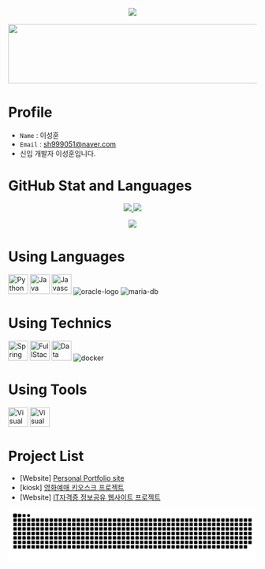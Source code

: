 <p align='center'>
  <a href="https://github.com/2sseong">
    <img src="https://capsule-render.vercel.app/api?type=soft&height=250&color=gradient&text=2sseong's%20Repository&reversal=false&textBg=false&fontSize=50&animation=twinkling"/>
  </a>
</p>


<a href="https://www.gitanimals.org/en_US?utm_medium=image&utm_source=2sseong&utm_content=line">
  <img
    src="https://render.gitanimals.org/lines/2sseong?pet-id=735317650350864789"
    width="600"
    height="120"
  />
</a>
  
  
# Profile
- `Name` : 이성훈
- `Email` : sh999051@naver.com
- 신입 개발자 이성훈입니다.
 
# GitHub Stat and Languages
<!-- username은 본인걸로 -->
<p align='center'>
  <a href="https://github.com/2sseong">
    <img src="https://github-readme-stats.vercel.app/api?username=2sseong&theme=tokyonight&show_icons=true"/>
    <img src="https://github-readme-stats.vercel.app/api/top-langs/?username=2sseong&theme=tokyonight&layout=compact"/>
  </a>
</p>
<p align="center">
  <img width="70%" src="https://github-readme-streak-stats.herokuapp.com?user=2sseong&theme=onedark&hide_border=true"/>
</p>

# Using Languages
<p align='left'>
    <img width="40" height="40" src="https://img.icons8.com/?size=100&id=l75OEUJkPAk4&format=png&color=000000" title="Python">
    <img width="40" height="40" src="https://img.icons8.com/?size=100&id=Pd2x9GWu9ovX&format=png&color=000000" title="Java">
    <img width="40" height="40" src="https://img.icons8.com/?size=100&id=108784&format=png&color=000000" title="Javascript">
    <img width="40" height="40" src="https://img.icons8.com/nolan/64/oracle-logo.png" alt="oracle-logo" title="Oracle">
    <img width="40" height="40" src="https://img.icons8.com/fluency/48/maria-db.png" alt="maria-db" title="MySQL/MariaDB">
</p>

# Using Technics
<p align='left'>
  <img width="40" height="40" src="https://img.icons8.com/?size=100&id=90519&format=png&color=000000" title="Spring Boot">  
  <img width="40" height="40" src="https://img.icons8.com/?size=100&id=VZfYlLgRZtdK&format=png&color=000000" title="FullStack"> 
  <img width="40" height="40" src="https://img.icons8.com/?size=100&id=n73CzMVjH9X9&format=png&color=000000" title="Data Analysis"> 
  <img width="40" height="40" src="https://img.icons8.com/fluency/48/docker.png" alt="docker" title="Docker">
</p>

# Using Tools
<p align='left'>
  <img width="40" height="40" src="https://img.icons8.com/?size=100&id=9OGIyU8hrxW5&format=png&color=000000" title="Visual Studio Code">
  <img width="40" height="40" src="https://img.icons8.com/?size=100&id=ezj3zaVtImPg&format=png&color=000000" title="Visual Studio">
</p>


<!--
## 기술명세
| 기술분류 | 설명 |
|:---:|:---:|
|VSCode | VisualStudio Code 툴 사용법 습득|
|Python | 빅데이터분석, 머신러닝, OpenCV|
-->

# Project List
- [Website] [Personal Portfolio site](https://2sseong.github.io)
- [kiosk] [영화예매 키오스크 프로젝트](https://github.com/2sseong/mini_project_2025-03)
- [Website] [IT자격증 정보공유 웹사이트 프로젝트](https://github.com/park0609/Mini_Project2)


<img src="https://raw.githubusercontent.com/Platane/snk/output/github-contribution-grid-snake.svg" />
